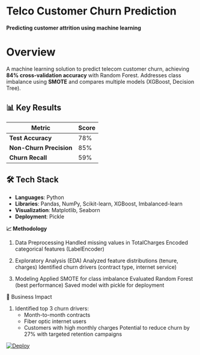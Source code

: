 #  Telco Customer Churn Prediction 
**Predicting customer attrition using machine learning**  
# Overview
A machine learning solution to predict telecom customer churn, achieving **84% cross-validation accuracy** with Random Forest. Addresses class imbalance using **SMOTE** and compares multiple models (XGBoost, Decision Tree).

## 📊 Key Results
| Metric                  | Score |
|-------------------------|-------|
| **Test Accuracy**       | 78%   |
| **Non-Churn Precision** | 85%   |
| **Churn Recall**        | 59%   |

## 🛠️ Tech Stack
- **Languages**: Python
- **Libraries**: Pandas, NumPy, Scikit-learn, XGBoost, Imbalanced-learn
- **Visualization**: Matplotlib, Seaborn
- **Deployment**: Pickle

**📈 Methodology**
1. Data Preprocessing
     Handled missing values in TotalCharges
     Encoded categorical features (LabelEncoder)

2. Exploratory Analysis (EDA)
    Analyzed feature distributions (tenure, charges)
    Identified churn drivers (contract type, internet service)

3. Modeling
    Applied SMOTE for class imbalance
    Evaluated Random Forest (best performance)
    Saved model with pickle for deployment

💼 Business Impact
1. Identified top 3 churn drivers:
     - Month-to-month contracts
     - Fiber optic internet users
     - Customers with high monthly charges
Potential to reduce churn by 27% with targeted retention campaigns

[![Deploy](https://static.streamlit.io/badges/streamlit_badge_black_white.svg)](https://share.streamlit.io/deploy?repository=your-github-username/repo-name)
